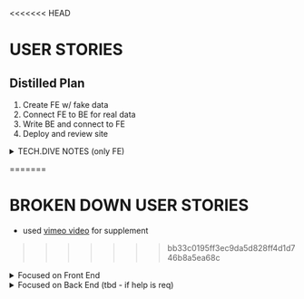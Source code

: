 <<<<<<< HEAD
# USER STORIES

## Distilled Plan
1. Create FE w/ fake data
2. Connect FE to BE for real data
3. Write BE and connect to FE
4. Deploy and review site

<details>
<summary>TECH.DIVE NOTES (only FE)</summary>

### Goal
- Design and build platform allowing for doctors to easily record info about what they discovered in order to take a look back at it
    - CRUD structured radiology reports, which are assessments of x-ray images for COVID-19 patient exams
    * Home page: view exams, click on single exam, click on patient
    * Admin: add, delete, update, view exams, click on single exam, click on single patient

### MILESTONES
1. [x] set up code repo w/ skeleton
2. [ ] create all 3 pages
3. [ ] add interaction with api, each done separately
4. [ ] create data models, build endpoints

#### STEPS
0. Call fake data using api endpoints provided
    - get all exams: `https://czi-covid-lypkrzry4q-uc.a.run.app/api/exams`
    - get one patient id: `https://czi-covid-lypkrzry4q-uc.a.run.app/api/patient/COVID-19-AR-16406504`
    - image url example: `https://ohif-hack-diversity-covid.s3.amazonaws.com/covid-png/COVID-19-AR-16406504_XR_CHEST_AP_PORTABLE_2.png`
1. Start with index page displaying all exams with key information pieces in chart (hardcode data and display on page)
    - Use functional comps to display data

</details>

=======
# BROKEN DOWN USER STORIES
- used [vimeo video](Vimeo.md) for supplement
>>>>>>> bb33c0195ff3ec9da5d828ff4d1d746b8a5ea68c

<details>
<summary>Focused on Front End</summary>

### Required for MVP
#### Required 7 Pages
- Main page (index.js): Users can view exam records in db
- Admin page (admin.js): Allow users to add new exam records, edit values, delete exam records
- Detail page (Exam) (list_single_exam.js or single_exam.js): Display all info of given exam including large image of chest x-ray
- Detail page (Patient) (list_single_patient.js or single_patient.js): Display all info of given patient including past exams and id
- In order to Create:
    * Create Exam Page (create_exam.js)
    * Create Patient Page (create_patient.js)
- In order to Update:
    * Update Exam Page (update_exam.js)

#### REGULAR USERS
- On main page, Users can view all exams taken by patients and their corresponding information + use nav bar to navigate between exams and admin pages
- On the main page and individual pages, Users can click on exam id, to go to a single report (patient's exam results) and click on patient id to go to a single patient's profile

##### Regular User Stretch Goals
- Users are able to perform searches on exams (based on video it is on terms in key findings)
- Users are able to perform sorting of exams based on age, sex, bmi, zip code

#### ADMINS
- On Admin page, Admins are able to view details of exams taken by patients
- On Admin page, Admins are able to create, update, and delete exams
- On the admin page and individual pages, Admins are able to go to a single report and click on patient id to go to a single patient's profile

##### Admin Stretch Goals
- Admins are able to perform searches on exams (based on video it is on terms in key findings)
- Admins are able to perform sorting of exams based on age, sex, bmi, zip code
- Admins are able to create patients when creating exams

### GENERAL STRETCH GOALS
0. design
    - include a separate landing page
1. ui/ux
    - update ui
        * using chakra or mantine ui combined with transitions at bare minimum
        * can decide to implement animation, three.js if there is time
    - add charts for data visualization
        * matplotlib
    - add FE js automated testing
        * jest as a possibility
    - with FE chart for exams:
        * allow for searching/filtering exams
        * sort exams on main page by column
    - provide a method for users to compare multiple assessments of the same exam type
        - reports table section (reports.js based on miro)
            * [report table](https://miro.com/app/board/uXjVNzO7qrM=/)
        * each exam has a type distinguished by their id, provide a way for a radiologist to view all assessments that fall under said type
            i.e examId: Exam-2 vs examId: Exam-4
            - exam-2 has 3 patients who have taken said test whereas exam-4 has 5 patients who have taken said test
        * Each report includes exam link , reviewer name, key findings
        * REPORTS Table vs EXAMS table (?)
            - One patient can have different exam-ids
                * Example: patientId of x888888, has examIds of Exam-105695, Exam-4 proving the point above
            - reports are defined by _id and exam type is examId
    - maybe for comparing reports include a component/separate page that allows for comparisons based on desired reports one wants to compare
        - doctor wants to compare three exams, click on three exams -> press compare -> go to compare screen
2. full stack
    - page for viewing all exams for given patient, users should edit, delete exams from page
    - allow users to create new patients in line with new exam report i.e if new exam is created, then allow for creation of new patient in same form it not existing already



#### REGULAR USERS

#### ADMINS

</details>


<details>
<summary> Focused on Back End (tbd - if help is req) </summary>

### Required for MVP

#### REGULAR USERS

#### ADMINS

### STRETCH GOALS

#### REGULAR USERS

#### ADMINS
</details>

